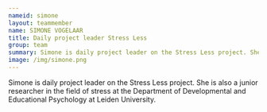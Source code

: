 ```yaml
---
nameid: simone
layout: teammember
name: SIMONE VOGELAAR
title: Daily project leader Stress Less
group: team
summary: Simone is daily project leader on the Stress Less project. She is also a junior researcher in the field of stress at the Department of Developmental and Educational Psychology at Leiden University.
image: /img/simone.png
---
```


Simone is daily project leader on the Stress Less project. She is also a junior researcher in the field of stress at the Department of Developmental and Educational Psychology at Leiden University.
